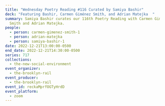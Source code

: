 ```yaml
---
title: "Wednesday Poetry Reading #116 Curated by Samiya Bashir"
deck: "Featuring Bashir, Carmen Giménez Smith, and Adrian Matejka  "
summary: Samiya Bashir curates our 116th Poetry Reading with Carmen Giménez
  Smith and Adrian Matejka.
people:
  - person: carmen-gimenez-smith-1
  - person: adrian-matejka
  - person: samiya-bashir-1
date: 2022-12-21T13:00:00-0500
end_date: 2022-12-21T14:30:00-0500
series: 717
collections:
  - the-new-social-environment
event_organizer:
  - the-brooklyn-rail
event_producer:
  - the-brooklyn-rail
event_id: reckaMprfOGTyHrdD
event_platform:
  - zoom
---
```

